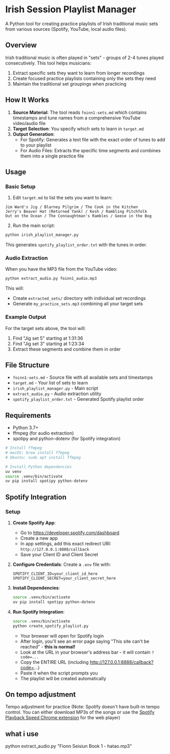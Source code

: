 # Irish Session Playlist Manager

A Python tool for creating practice playlists of Irish traditional music sets from various sources (Spotify, YouTube, local audio files).

## Overview

Irish traditional music is often played in "sets" - groups of 2-4 tunes played consecutively. This tool helps musicians:
1. Extract specific sets they want to learn from longer recordings
2. Create focused practice playlists containing only the sets they need
3. Maintain the traditional set groupings when practicing

## How It Works

1. **Source Material**: The tool reads `foinn1-sets.md` which contains timestamps and tune names from a comprehensive YouTube video/audio file
2. **Target Selection**: You specify which sets to learn in `target.md`
3. **Output Generation**:
   - For Spotify: Generates a text file with the exact order of tunes to add to your playlist
   - For Audio Files: Extracts the specific time segments and combines them into a single practice file

## Usage

### Basic Setup

1. Edit `target.md` to list the sets you want to learn:
```
Jim Ward's Jig / Blarney Pilgrim / The Cook in the Kitchen
Jerry's Beaver Hat (Returned Yank) / Kesh / Rambling Pitchfolk
Out on the Ocean / The Connaughtman's Rambles / Geese in the Bog
```

2. Run the main script:
```bash
python irish_playlist_manager.py
```

This generates `spotify_playlist_order.txt` with the tunes in order.

### Audio Extraction

When you have the MP3 file from the YouTube video:

```bash
python extract_audio.py foinn1_audio.mp3
```

This will:
- Create `extracted_sets/` directory with individual set recordings
- Generate `my_practice_sets.mp3` combining all your target sets

### Example Output

For the target sets above, the tool will:
1. Find "Jig set 5" starting at 1:31:36
2. Find "Jig set 3" starting at 1:23:34
3. Extract these segments and combine them in order

## File Structure

- `foinn1-sets.md` - Source file with all available sets and timestamps
- `target.md` - Your list of sets to learn
- `irish_playlist_manager.py` - Main script
- `extract_audio.py` - Audio extraction utility
- `spotify_playlist_order.txt` - Generated Spotify playlist order

## Requirements

- Python 3.7+
- ffmpeg (for audio extraction)
- spotipy and python-dotenv (for Spotify integration)

```bash
# Install ffmpeg
# macOS: brew install ffmpeg
# Ubuntu: sudo apt install ffmpeg

# Install Python dependencies
uv venv
source .venv/bin/activate
uv pip install spotipy python-dotenv
```

## Spotify Integration

### Setup

1. **Create Spotify App**: 
   - Go to https://developer.spotify.com/dashboard
   - Create a new app
   - In app settings, add this exact redirect URI: `http://127.0.0.1:8888/callback`
   - Save your Client ID and Client Secret

2. **Configure Credentials**:
   Create a `.env` file with:
   ```
   SPOTIFY_CLIENT_ID=your_client_id_here
   SPOTIFY_CLIENT_SECRET=your_client_secret_here
   ```

3. **Install Dependencies**:
   ```bash
   source .venv/bin/activate
   uv pip install spotipy python-dotenv
   ```

4. **Run Spotify Integration**:
   ```bash
   source .venv/bin/activate
   python create_spotify_playlist.py
   ```

   - Your browser will open for Spotify login
   - After login, you'll see an error page saying "This site can't be reached" - **this is normal!**
   - Look at the URL in your browser's address bar - it will contain `?code=...`
   - Copy the ENTIRE URL (including http://127.0.0.1:8888/callback?code=...)
   - Paste it when the script prompts you
   - The playlist will be created automatically

## On tempo adjustment

Tempo adjustment for practice (Note: Spotify doesn't have built-in tempo control. You can either download MP3s of the songs or use the [Spotify Playback Speed Chrome extension](https://chromewebstore.google.com/detail/spotify-playback-speed/bgehnoihoklmofgehcefiaicdcdgppck) for the web player)


## what i use

python extract_audio.py "Fionn Seisiun Book 1 - hatao.mp3"